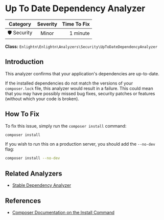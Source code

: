 # Up To Date Dependency Analyzer

| Category       | Severity   | Time To Fix  |
| -------------  |:----------:| ------------:|
| 🛡️ Security    | Minor      | 1 minute     |

**Class:** `Enlightn\Enlightn\Analyzers\Security\UpToDateDependencyAnalyzer`

## Introduction

This analyzer confirms that your application's dependencies are up-to-date.

If the installed dependencies do not match the versions of your `composer.lock` file, this analyzer would result in a failure. This could mean that you may have possibly missed bug fixes, security patches or features (without which your code is broken).  

## How To Fix

To fix this issue, simply run the `composer install` command:

```bash
composer install
```

If you wish to run this on a production server, you should add the `--no-dev` flag:

```bash
composer install --no-dev
```

## Related Analyzers

- [Stable Dependency Analyzer](stable-dependency-analyzer.html)

## References

- [Composer Documentation on the Install Command](https://getcomposer.org/doc/03-cli.md#install-i)